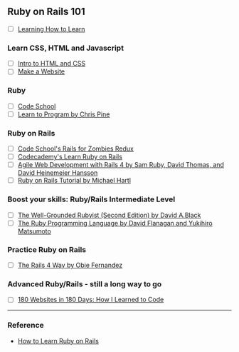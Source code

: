 ## Ruby on Rails 101

- [ ] [Learning How to Learn](https://www.coursera.org/learn/learning-how-to-learn)

### Learn CSS, HTML and Javascript

- [ ] [Intro to HTML and CSS](https://www.udacity.com/course/intro-to-html-and-css--ud001)
- [ ] [Make a Website](https://www.codecademy.com/learn/make-a-website)

### Ruby

- [ ] [Code School]()
- [ ] [Learn to Program by Chris Pine]()

### Ruby on Rails

- [ ] [Code School's Rails for Zombies Redux]()
- [ ] [Codecademy's Learn Ruby on Rails](https://www.codecademy.com/learn/learn-rails)
- [ ] [Agile Web Development with Rails 4 by Sam Ruby, David Thomas, and David Heinemeier Hansson]()
- [ ] [Ruby on Rails Tutorial by Michael Hartl]()

### Boost your skills: Ruby/Rails Intermediate Level

- [ ] [The Well-Grounded Rubyist (Second Edition) by David A.Black]()
- [ ] [The Ruby Programming Language by David Flanagan and Yukihiro Matsumoto]()

### Practice Ruby on Rails

- [ ] [The Rails 4 Way by Obie Fernandez]()

### Advanced Ruby/Rails - still a long way to go

- [ ] [180 Websites in 180 Days: How I Learned to Code](https://leanin.org/news-inspiration/180-websites-in-180-days-how-i-learned-to-code)


---
### Reference
- [How to Learn Ruby on Rails](https://rubygarage.org/blog/how-to-learn-ruby-on-rails)
